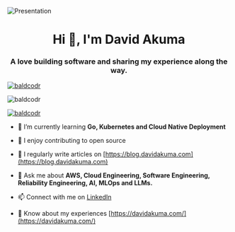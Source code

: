 ![Presentation](https://assets.zyrosite.com/cdn-cgi/image/format=auto,fit=crop/mnlZ5vez6xUkDgJB/img_3519-m5Kvj7vLxbCrvPP3.JPG)

<h1 align="center">Hi 👋, I'm David Akuma</h1>
<h3 align="center">A love building software and sharing my experience along the way.</h3>

<p align="left"> <a href="https://twitter.com/baldcodr" target="blank"><img src="https://img.shields.io/twitter/follow/baldcodr?logo=twitter&style=for-the-badge" alt="baldcodr" /></a> </p>
<p align="left"> <img src="https://komarev.com/ghpvc/?username=baldcodr&label=Profile%20views&color=0e75b6&style=flat" alt="baldcodr" /> 
</p>

<div align="left"> <a href="https://github.com/ryo-ma/github-profile-trophy"><img src="https://github-profile-trophy.vercel.app/?username=baldcodr" alt="baldcodr" /></a> 
</div>

- 🌱 I’m currently learning **Go, Kubernetes and Cloud Native Deployment**

- 🤝 I enjoy contributing to open source

- 📝 I regularly write articles on [https://blog.davidakuma.com](https://blog.davidakuma.com)

- 💬 Ask me about **AWS, Cloud Engineering, Software Engineering, Reliability Engineering, AI, MLOps and LLMs.**

- 📫 Connect with me on <a href="https://linkedin.com/in/mrakumadavid" target="blank">LinkedIn</a>

- 📄 Know about my experiences [https://davidakuma.com/](https://davidakuma.com/)
